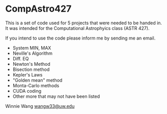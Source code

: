 # CompAstro427

This is a set of code used for 5 projects that were needed to be handed in.
It was intended for the Computational Astrophyics class (ASTR 427).

If you intend to use the code please inform me by sending me an email. 

- System MIN, MAX
- Neville's Algorithm
- Diff. EQ
- Newton's Method
- Bisection method
- Kepler's Laws
- "Golden mean" method
- Monta-Carlo methods
- CUDA coding
- Other more that may not have been listed

Winnie Wang
wangw33@uw.edu
